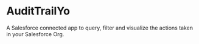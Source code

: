 # AuditTrailYo

A Salesforce connected app to query, filter and visualize the actions taken in your Salesforce Org.
